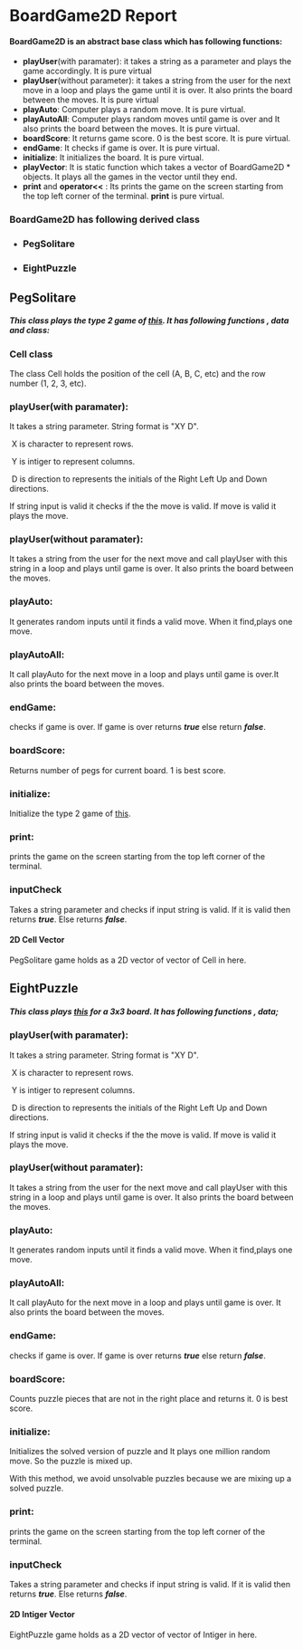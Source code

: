 # BoardGame2D Report 

#### BoardGame2D is an abstract base class which has following functions:

- **playUser**(with paramater): it takes a string as a parameter and plays the game accordingly. It is pure virtual
- **playUser**(without parameter):  it takes a string from the user for the next move in a loop and plays the game until it is over. It also prints the board between the moves. It is pure virtual
- **playAuto**: Computer plays a random move. It is pure virtual.
- **playAutoAll**: Computer plays random moves until game is over and It also prints the board between the moves. It is pure virtual.
- **boardScore**: It returns game score. 0 is the best score. It is pure virtual.
- **endGame**: It checks if game is over. It is pure virtual.
- **initialize**: It initializes the board. It is pure virtual.
- **playVector**: It is static function which takes a vector of BoardGame2D * objects.  It plays all the games in the vector until they end.
- **print** and **operator<<** : Its prints the game on the screen starting from the top left corner of the terminal. **print** is pure virtual.



### BoardGame2D has following derived class

- ### PegSolitare

- ### EightPuzzle



## PegSolitare

##### This class plays the type 2 game of [this](https://upload.wikimedia.org/wikipedia/commons/thumb/4/47/Peg_Solitaire_game_board_shapes.svg/1920px-Peg_Solitaire_game_board_shapes.svg.png). It has following functions , data and class:



### Cell class

The class Cell holds the position of the cell (A, B, C, etc) and the row number (1, 2, 3, etc). 



### **playUser**(with paramater):

It takes a string parameter. String format is "XY D". 

​		X is character to represent rows.

​		Y is intiger to represent columns.

​		D is direction to represents the initials of the Right Left Up and Down directions.

If string input is valid it checks if the the move is valid. If move is valid it plays the move.



### **playUser**(without paramater):

It takes a string from the user for the next move and call playUser with this string in a loop and plays until game is over. It also prints the board between the moves.



 ### playAuto:

It generates random inputs until it finds a valid move. When it find,plays one move.



### playAutoAll:

It call playAuto for the next move in a loop and plays until game is over.It also prints the board between the moves.



### endGame:

checks if game is over. If game is over returns ***true*** else return ***false***.



### boardScore:

Returns number of pegs for current board. 1 is best score.



### initialize:

Initialize the type 2 game of [this](https://upload.wikimedia.org/wikipedia/commons/thumb/4/47/Peg_Solitaire_game_board_shapes.svg/1920px-Peg_Solitaire_game_board_shapes.svg.png).



### print:

prints the game on the screen starting from the top left corner of the terminal.



### inputCheck

Takes a string parameter and checks if input string is valid. If it is valid then returns ***true***. Else returns ***false***. 



#### 2D Cell Vector

PegSolitare game holds as a 2D vector of vector of Cell in here.







## EightPuzzle

##### This class plays [this](https://en.wikipedia.org/wiki/15_puzzle) for a 3x3 board. It has following functions , data;



### **playUser**(with paramater):

It takes a string parameter. String format is "XY D". 

​		X is character to represent rows.

​		Y is intiger to represent columns.

​		D is direction to represents the initials of the Right Left Up and Down directions.

If string input is valid it checks if the the move is valid. If move is valid it plays the move.



### **playUser**(without paramater):

It takes a string from the user for the next move and call playUser with this string in a loop and plays until game is over. It also prints the board between the moves.



 ### playAuto:

It generates random inputs until it finds a valid move. When it find,plays one move.



### playAutoAll:

It call playAuto for the next move in a loop and plays until game is over. It also prints the board between the moves.



### endGame:

checks if game is over. If game is over returns ***true*** else return ***false***.



### boardScore:

Counts puzzle pieces that are not in the right place and returns it. 0 is best score.



### initialize:

Initializes the solved version of puzzle and It plays one million random move. So the puzzle is mixed up.

With this method, we avoid unsolvable puzzles because we are mixing up a solved puzzle.



### print:

prints the game on the screen starting from the top left corner of the terminal.



### inputCheck

Takes a string parameter and checks if input string is valid. If it is valid then returns ***true***. Else returns ***false***. 



#### 2D Intiger Vector

EightPuzzle game holds as a 2D vector of vector of Intiger in here.





